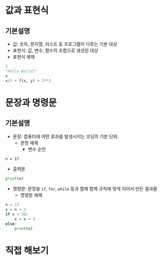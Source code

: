 # 값과 표현식

## 기본설명

* 값: 숫자, 문자열, 리스트 등 프로그램이 다루는 기본 대상 
* 표현식: 값, 변수, 함수의 조합으로 생성된 대상
* 표현식 예제
```python
2
"Hello World!"
x
x/5 + f(x, y) + 2**3
```

# 문장과 명령문

## 기본설명

* 문장: 컴퓨터에 어떤 효과를 발생시키는 코딩의 기본 단위.
  * 문장 예제
    * 변수 순언
```
n = 17
```
* 출력문
```python
print(n)
```

* 명령문: 문장을 `if`, `for`, `while` 등과 함께 함께 규칙에 맞게 이어서 만든 결과물
  * 명령문 예제
```python
n = 17
x = n + 3
if x < 30:
    x = x + 3
else:
    print(x) 
```

# 직접 해보기
